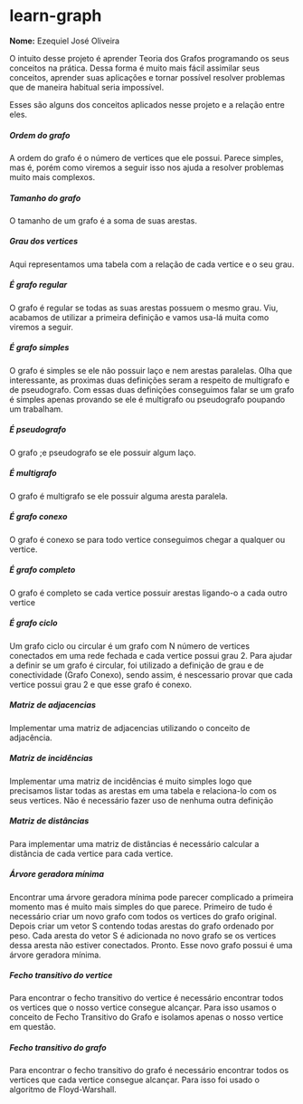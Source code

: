 # learn-graph

**Nome:** Ezequiel José Oliveira

O intuito desse projeto é aprender Teoria dos Grafos programando os seus conceitos na prática.
Dessa forma é muito mais fácil assimilar seus conceitos, aprender suas aplicações e tornar possível resolver problemas que de maneira habitual seria impossível.

Esses são alguns dos conceitos aplicados nesse projeto e a relação entre eles.

##### Ordem do grafo

A ordem do grafo é o número de vertices que ele possui. 
Parece simples, mas é, porém como viremos a seguir isso nos ajuda a resolver problemas muito mais complexos.

##### Tamanho do grafo

O tamanho de um grafo é a soma de suas arestas.

##### Grau dos vertices

Aqui representamos uma tabela com a relação de cada vertice e o seu grau.

##### É grafo regular

O grafo é regular se todas as suas arestas possuem o mesmo grau. Viu, acabamos de utilizar a primeira definição e vamos usa-lá muita como viremos a seguir.

##### É grafo simples

O grafo é simples se ele não possuir laço e nem arestas paralelas.
Olha que interessante, as proximas duas definições seram a respeito de multigrafo e de pseudografo. Com essas duas definições conseguimos falar se um grafo é simples apenas provando se ele é multigrafo ou pseudografo poupando um trabalham.

##### É pseudografo

O grafo ;e pseudografo se ele possuir algum laço.

##### É multigrafo

O grafo é multigrafo se ele possuir alguma aresta paralela.

##### É grafo conexo

O grafo é conexo se para todo vertice conseguimos chegar a qualquer ou vertice.

##### É grafo completo

O grafo é completo se cada vertice possuir arestas ligando-o a cada outro vertice

##### É grafo ciclo

Um grafo ciclo ou circular é um grafo com N número de vertices conectados em uma rede fechada e cada vertice possui grau 2.
Para ajudar a definir se um grafo é circular, foi utilizado a definição de grau e de conectividade (Grafo Conexo), sendo assim, é nescessario provar que cada vertice possui grau 2 e que esse grafo é conexo.

##### Matriz de adjacencias

Implementar uma matriz de adjacencias utilizando o conceito de adjacência.

##### Matriz de incidências

Implementar uma matriz de incidências é muito simples logo que precisamos listar todas as arestas em uma tabela e relaciona-lo com os seus vertices.
Não é necessário fazer uso de nenhuma outra definição

##### Matriz de distâncias

Para implementar uma matriz de distâncias é necessário calcular a distância de cada vertice para cada vertice.

##### Árvore geradora mínima

Encontrar uma árvore geradora mínima pode parecer complicado a primeira momento mas é muito mais simples do que parece.
Primeiro de tudo é necessário criar um novo grafo com todos os vertices do grafo original.
Depois criar um vetor S contendo todas arestas do grafo ordenado por peso.
Cada aresta do vetor S é adicionada no novo grafo se os vertices dessa aresta não estiver conectados.
Pronto. Esse novo grafo possui é uma árvore geradora mínima.


##### Fecho transitivo do vertice

Para encontrar o fecho transitivo do vertice é necessário encontrar todos os vertices que o nosso vertice consegue alcançar.
Para isso usamos o conceito de Fecho Transitivo do Grafo e isolamos apenas o nosso vertice em questão.

##### Fecho transitivo do grafo

Para encontrar o fecho transitivo do grafo é necessário encontrar todos os vertices que cada vertice consegue alcançar.
Para isso foi usado o algoritmo de Floyd-Warshall.
